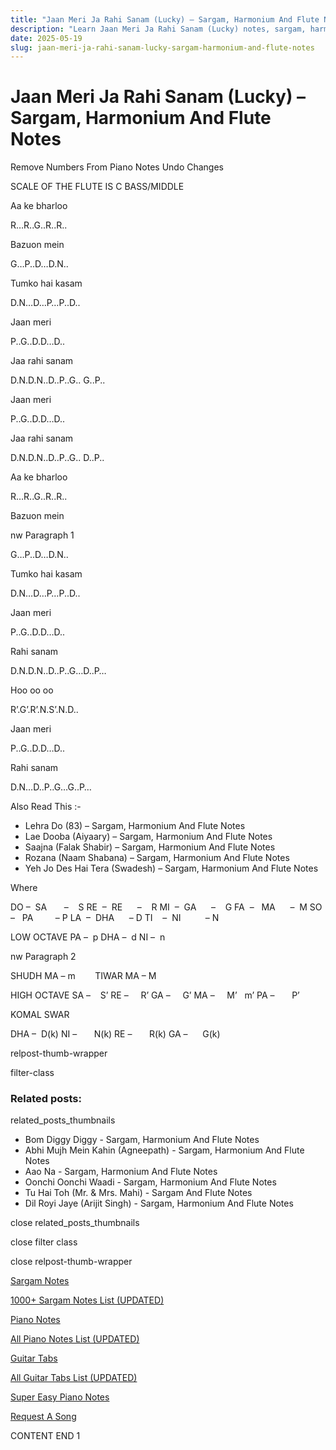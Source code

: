```yaml
---
title: "Jaan Meri Ja Rahi Sanam (Lucky) – Sargam, Harmonium And Flute Notes"
description: "Learn Jaan Meri Ja Rahi Sanam (Lucky) notes, sargam, harmonium notations and flute notes. Easy step-by-step tutorial for beginners."
date: 2025-05-19
slug: jaan-meri-ja-rahi-sanam-lucky-sargam-harmonium-and-flute-notes
---
```


# Jaan Meri Ja Rahi Sanam (Lucky) – Sargam, Harmonium And Flute Notes

Remove Numbers From Piano Notes
Undo Changes

SCALE OF THE FLUTE IS C BASS/MIDDLE

Aa ke bharloo

R…R..G..R..R..

Bazuon mein

G…P..D…D.N..

Tumko hai kasam

D.N…D…P…P..D..

Jaan meri

P..G..D.D…D..

Jaa rahi sanam

D.N.D.N..D..P..G.. G..P..

Jaan meri

P..G..D.D…D..

Jaa rahi sanam

D.N.D.N..D..P..G.. D..P..

Aa ke bharloo

R…R..G..R..R..

Bazuon mein

nw Paragraph 1

G…P..D…D.N..

Tumko hai kasam

D.N…D…P…P..D..

Jaan meri

P..G..D.D…D..

Rahi sanam

D.N.D.N..D..P..G…D..P…

Hoo oo oo

R’.G’.R’.N.S’.N.D..

Jaan meri

P..G..D.D…D..

Rahi sanam

D.N…D..P..G…G..P…

Also Read This :-

* Lehra Do (83) – Sargam, Harmonium And Flute Notes
* Lae Dooba (Aiyaary) – Sargam, Harmonium And Flute Notes
* Saajna (Falak Shabir) – Sargam, Harmonium And Flute Notes
* Rozana (Naam Shabana) – Sargam, Harmonium And Flute Notes
* Yeh Jo Des Hai Tera (Swadesh) – Sargam, Harmonium And Flute Notes

Where

DO –  SA       –    S
RE  –  RE      –    R
MI  –  GA      –    G
FA  –   MA      –  M
SO  –   PA         – P
LA  –  DHA      – D
TI    –  NI          – N

LOW OCTAVE
PA –  p
DHA –  d
NI –  n

nw Paragraph 2

SHUDH MA – m        TIWAR MA – M

HIGH OCTAVE
SA –    S’
RE –     R’
GA –     G’
MA –     M’   m’
PA –       P’

KOMAL SWAR

DHA –  D(k)
NI –       N(k)
RE –       R(k)
GA –      G(k)

relpost-thumb-wrapper

filter-class

### Related posts:

related_posts_thumbnails

* Bom Diggy Diggy - Sargam, Harmonium And Flute Notes
* Abhi Mujh Mein Kahin (Agneepath) - Sargam, Harmonium And Flute Notes
* Aao Na - Sargam, Harmonium And Flute Notes
* Oonchi Oonchi Waadi - Sargam, Harmonium And Flute Notes
* Tu Hai Toh (Mr. & Mrs. Mahi) - Sargam And Flute Notes
* Dil Royi Jaye (Arijit Singh) - Sargam, Harmonium And Flute Notes

close related_posts_thumbnails

close filter class

close relpost-thumb-wrapper

[Sargam Notes](https://www.notationsworld.com/sargam-notes.html)

[1000+ Sargam Notes List (UPDATED)](https://www.notationsworld.com/all-songs-list-sargam-notes.html)

[Piano Notes](https://www.notationsworld.com/piano-notes.html)

[All Piano Notes List (UPDATED)](https://www.notationsworld.com/all-songs-list-piano-notes.html)

[Guitar Tabs](https://www.notationsworld.com/guitar-tabs.html)

[All Guitar Tabs List (UPDATED)](https://www.notationsworld.com/all-songs-list-guitar-tabs.html)

[Super Easy Piano Notes](https://studywall.in/)

[Request A Song](https://www.notationsworld.com/request-a-song.html)

CONTENT END 1

